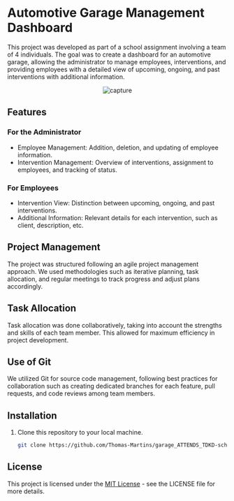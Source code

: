 # Automotive Garage Management Dashboard

This project was developed as part of a school assignment involving a team of 4 individuals. The goal was to create a dashboard for an automotive garage, allowing the administrator to manage employees, interventions, and providing employees with a detailed view of upcoming, ongoing, and past interventions with additional information.

<p align="center">
  <img src="./screenshot/screenshot2.png" alt="capture">
</p>

## Features

### For the Administrator

- Employee Management: Addition, deletion, and updating of employee information.
- Intervention Management: Overview of interventions, assignment to employees, and tracking of status.

### For Employees

- Intervention View: Distinction between upcoming, ongoing, and past interventions.
- Additional Information: Relevant details for each intervention, such as client, description, etc.

## Project Management

The project was structured following an agile project management approach. We used methodologies such as iterative planning, task allocation, and regular meetings to track progress and adjust plans accordingly.

## Task Allocation

Task allocation was done collaboratively, taking into account the strengths and skills of each team member. This allowed for maximum efficiency in project development.

## Use of Git

We utilized Git for source code management, following best practices for collaboration such as creating dedicated branches for each feature, pull requests, and code reviews among team members.

## Installation

1. Clone this repository to your local machine.
   ```bash
   git clone https://github.com/Thomas-Martins/garage_ATTENDS_TDKD-school-.git

## License

This project is licensed under the [MIT License](LICENSE) - see the LICENSE file for more details.

